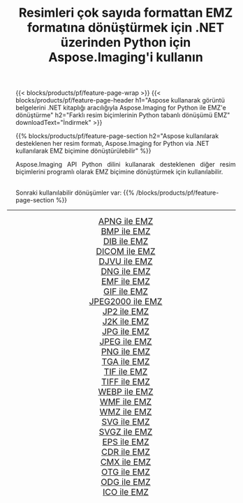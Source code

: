 ﻿---
title: Resimleri çok sayıda formattan EMZ formatına dönüştürmek için .NET üzerinden Python için Aspose.Imaging'i kullanın 
weight: 3920
url: /tr/python-net/conversion/to/emz/ 
lang: tr
langdirlevel: 2
locales: zh-hans,ja,it,ru,de,es,fr,nl,id,lt,pl,pt,vi,tr,ko,zh-hant,ar,hi,th,sv,cs,uk,he
description: Aspose.Imaging for Python via .NET library kullanarak çeşitli formatları EMZ formatına dönüştürebilirsiniz.
---

{{< blocks/products/pf/feature-page-wrap >}}
{{< blocks/products/pf/feature-page-header h1="Aspose kullanarak görüntü belgelerini .NET kitaplığı aracılığıyla Aspose.Imaging for Python ile EMZ'e dönüştürme" h2="Farklı resim biçimlerinin Python tabanlı dönüşümü EMZ" downloadText="İndirmek" >}}


{{% blocks/products/pf/feature-page-section  h2="Aspose kullanılarak desteklenen her resim formatı, Aspose.Imaging for Python via .NET kullanılarak EMZ biçimine dönüştürülebilir" %}}
<p align=justify>Aspose.Imaging API Python dilini kullanarak desteklenen diğer resim biçimlerini programlı olarak EMZ biçimine dönüştürmek için kullanılabilir.</p>
<br/>
Sonraki kullanılabilir dönüşümler var:
{{% /blocks/products/pf/feature-page-section %}}
<div class="container-fluid productfamilypage bg-gray">
    <div class="convertypes bg-gray agp-content section">
        <div class="container">
		<hr style="margin-left:-20px;"/>
		<div class="row other-converters" style="gap: 10px;font-size: 19px;text-align:center;">
		    <div class='col-md-2 other-converter remove-lp remove-rp'><a href="/imaging/tr/python-net/conversion/apng-to-emz/" style="padding:15px;">APNG ile EMZ</a></div>
<div class='col-md-2 other-converter remove-lp remove-rp'><a href="/imaging/tr/python-net/conversion/bmp-to-emz/" style="padding:15px;">BMP ile EMZ</a></div>
<div class='col-md-2 other-converter remove-lp remove-rp'><a href="/imaging/tr/python-net/conversion/dib-to-emz/" style="padding:15px;">DIB ile EMZ</a></div>
<div class='col-md-2 other-converter remove-lp remove-rp'><a href="/imaging/tr/python-net/conversion/dicom-to-emz/" style="padding:15px;">DICOM ile EMZ</a></div>
<div class='col-md-2 other-converter remove-lp remove-rp'><a href="/imaging/tr/python-net/conversion/djvu-to-emz/" style="padding:15px;">DJVU ile EMZ</a></div>
<div class='col-md-2 other-converter remove-lp remove-rp'><a href="/imaging/tr/python-net/conversion/dng-to-emz/" style="padding:15px;">DNG ile EMZ</a></div>
<div class='col-md-2 other-converter remove-lp remove-rp'><a href="/imaging/tr/python-net/conversion/emf-to-emz/" style="padding:15px;">EMF ile EMZ</a></div>
<div class='col-md-2 other-converter remove-lp remove-rp'><a href="/imaging/tr/python-net/conversion/gif-to-emz/" style="padding:15px;">GIF ile EMZ</a></div>
<div class='col-md-2 other-converter remove-lp remove-rp'><a href="/imaging/tr/python-net/conversion/jpeg2000-to-emz/" style="padding:15px;">JPEG2000 ile EMZ</a></div>
<div class='col-md-2 other-converter remove-lp remove-rp'><a href="/imaging/tr/python-net/conversion/jp2-to-emz/" style="padding:15px;">JP2 ile EMZ</a></div>
<div class='col-md-2 other-converter remove-lp remove-rp'><a href="/imaging/tr/python-net/conversion/j2k-to-emz/" style="padding:15px;">J2K ile EMZ</a></div>
<div class='col-md-2 other-converter remove-lp remove-rp'><a href="/imaging/tr/python-net/conversion/jpg-to-emz/" style="padding:15px;">JPG ile EMZ</a></div>
<div class='col-md-2 other-converter remove-lp remove-rp'><a href="/imaging/tr/python-net/conversion/jpeg-to-emz/" style="padding:15px;">JPEG ile EMZ</a></div>
<div class='col-md-2 other-converter remove-lp remove-rp'><a href="/imaging/tr/python-net/conversion/png-to-emz/" style="padding:15px;">PNG ile EMZ</a></div>
<div class='col-md-2 other-converter remove-lp remove-rp'><a href="/imaging/tr/python-net/conversion/tga-to-emz/" style="padding:15px;">TGA ile EMZ</a></div>
<div class='col-md-2 other-converter remove-lp remove-rp'><a href="/imaging/tr/python-net/conversion/tif-to-emz/" style="padding:15px;">TIF ile EMZ</a></div>
<div class='col-md-2 other-converter remove-lp remove-rp'><a href="/imaging/tr/python-net/conversion/tiff-to-emz/" style="padding:15px;">TIFF ile EMZ</a></div>
<div class='col-md-2 other-converter remove-lp remove-rp'><a href="/imaging/tr/python-net/conversion/webp-to-emz/" style="padding:15px;">WEBP ile EMZ</a></div>
<div class='col-md-2 other-converter remove-lp remove-rp'><a href="/imaging/tr/python-net/conversion/wmf-to-emz/" style="padding:15px;">WMF ile EMZ</a></div>
<div class='col-md-2 other-converter remove-lp remove-rp'><a href="/imaging/tr/python-net/conversion/wmz-to-emz/" style="padding:15px;">WMZ ile EMZ</a></div>
<div class='col-md-2 other-converter remove-lp remove-rp'><a href="/imaging/tr/python-net/conversion/svg-to-emz/" style="padding:15px;">SVG ile EMZ</a></div>
<div class='col-md-2 other-converter remove-lp remove-rp'><a href="/imaging/tr/python-net/conversion/svgz-to-emz/" style="padding:15px;">SVGZ ile EMZ</a></div>
<div class='col-md-2 other-converter remove-lp remove-rp'><a href="/imaging/tr/python-net/conversion/eps-to-emz/" style="padding:15px;">EPS ile EMZ</a></div>
<div class='col-md-2 other-converter remove-lp remove-rp'><a href="/imaging/tr/python-net/conversion/cdr-to-emz/" style="padding:15px;">CDR ile EMZ</a></div>
<div class='col-md-2 other-converter remove-lp remove-rp'><a href="/imaging/tr/python-net/conversion/cmx-to-emz/" style="padding:15px;">CMX ile EMZ</a></div>
<div class='col-md-2 other-converter remove-lp remove-rp'><a href="/imaging/tr/python-net/conversion/otg-to-emz/" style="padding:15px;">OTG ile EMZ</a></div>
<div class='col-md-2 other-converter remove-lp remove-rp'><a href="/imaging/tr/python-net/conversion/odg-to-emz/" style="padding:15px;">ODG ile EMZ</a></div>
<div class='col-md-2 other-converter remove-lp remove-rp'><a href="/imaging/tr/python-net/conversion/ico-to-emz/" style="padding:15px;">ICO ile EMZ</a></div>
                </div>
        </div>
    </div>
</div>
<br/>

